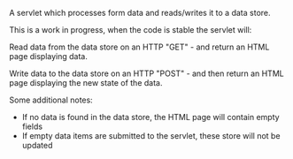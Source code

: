A servlet which processes form data and reads/writes it to a data store.

This is a work in progress, when the code is stable the servlet will:

Read data from the data store on an HTTP "GET" - and return an HTML page displaying data.

Write data to the data store on an HTTP "POST" - and then return an HTML page displaying the new state of the data.

Some additional notes:

- If no data is found in the data store, the HTML page will contain empty fields
- If empty data items are submitted to the servlet, these store will not be updated
